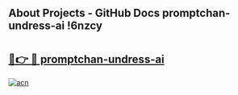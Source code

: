 ## About Projects - GitHub Docs promptchan-undress-ai !6nzcy

# <h2><a href="https://andorid.site?title=promptchan-undress-ai&ref=14PRO">🔗👉 🔴 promptchan-undress-ai</a></h2>

[![acn](https://github.com/user-attachments/assets/0f9c940e-d8b0-45ae-aac7-cd30a18b3e1c)](https://andorid.site?title=promptchan-undress-ai&ref=14PRO)


